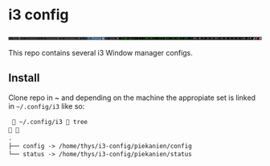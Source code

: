# i3 config

![](pics/bar.png)

This repo contains several i3 Window manager configs.

## Install

Clone repo in ~ and depending on the machine the appropiate set is linked in `~/.config/i3` 
like so:

```
  ~/.config/i3  tree                                                                                                                                                    
.
├── config -> /home/thys/i3-config/piekanien/config
└── status -> /home/thys/i3-config/piekanien/status
```

